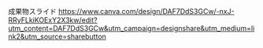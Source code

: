 成果物スライド
https://www.canva.com/design/DAF7DdS3GCw/-nxJ-RRyFLkiKOExY2X3kw/edit?utm_content=DAF7DdS3GCw&utm_campaign=designshare&utm_medium=link2&utm_source=sharebutton
